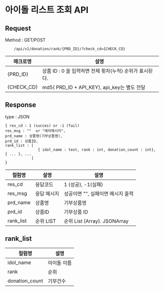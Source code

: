 # 아이돌 리스트 조회 API

## Request  

Method : GET/POST

        /api/v1/donation/rank/{PRD_ID}/?check_cd={CHECK_CD} 


| 매크로명  | 설명   |
|--|--|
| {PRD_ID} | 상품 ID : 0 을 입력하면 전체 횟차(누적) 순위가 표시된다.  |
| {CHECK_CD}  | md5( PRD_ID + API_KEY), api_key는 별도 전달 |



## Response
type : JSON

    { res_cd : 1 (succes) or -1 (fail)
    res_msg : ""  or "에러메시지",
    prd_name : 상품명(기부상품명),
    prd_id : 상품ID,
    rank_list : [
                   { idol_name : text, rank : int, donation_count : int}, { ... }, ...
                ]
    }
  

| 컬럼명| 설명   | 설명 |
|--|--|--|
| res_cd | 응답코드  | 1 (성공), -1(실패) |
| res_msg | 응답 메시지  | 성공이면 "", 실패이면 메시지 출력
| prd_name | 상품명  | 기부상품명 
| prd_id | 상품ID  | 기부상품 ID
| rank_list | 순위 LIST  | 순위 List (Array). JSONArray



## rank_list

| 컬럼명| 설명   |
|--|--|
| idol_name | 아이돌 이름  |
| rank | 순위  |
| donation_count | 기부건수  |


